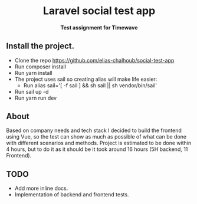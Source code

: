 <h1 align="center">Laravel social test app</h1>
<h4 align="center">Test assignment for Timewave</h4>

## Install the project.

- Clone the repo https://github.com/elias-chalhoub/social-test-app
- Run composer install
- Run yarn install
- The project uses sail so creating alias will make life easier:
	- Run alias sail='[ -f sail ] && sh sail || sh vendor/bin/sail'
- Run sail up -d
- Run yarn run dev

## About

Based on company needs and tech stack I decided to build the frontend using Vue, so the test can show as much as possible of what can be done with different scenarios and methods.
Project is estimated to be done within 4 hours, but to do it as it should be it took around 16 hours (5H backend, 11 Frontend).

## TODO
* Add more inline docs.
* Implementation of backend and frontend tests.
